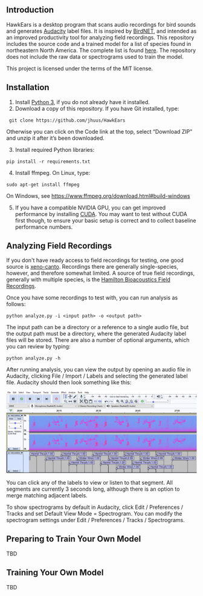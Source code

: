 ## Introduction
HawkEars is a desktop program that scans audio recordings for bird sounds and generates [Audacity](https://www.audacityteam.org/) label files. It is inspired by [BirdNET](https://github.com/kahst/BirdNET), and intended as an improved productivity tool for analyzing field recordings. This repository includes the source code and a trained model for a list of species found in northeastern North America. The complete list is found [here](https://github.com/jhuus/HawkEars/blob/main/data/classes.txt). The repository does not include the raw data or spectrograms used to train the model.

This project is licensed under the terms of the MIT license.

## Installation
1.	Install [Python 3](https://www.python.org/downloads/), if you do not already have it installed.
2.	Download a copy of this repository. If you have Git installed, type:

```
 git clone https://github.com/jhuus/HawkEars
```
 
Otherwise you can click on the Code link at the top, select “Download ZIP” and unzip it after it’s been downloaded.

3.	Install required Python libraries:

```
pip install -r requirements.txt
```

4.	Install ffmpeg. On Linux, type:

```
sudo apt-get install ffmpeg
```

On Windows, see https://www.ffmpeg.org/download.html#build-windows 

5. If you have a compatible NVIDIA GPU, you can get improved performance by installing [CUDA](https://docs.nvidia.com/cuda/). You may want to test without CUDA first though, to ensure your basic setup is correct and to collect baseline performance numbers. 

## Analyzing Field Recordings
If you don't have ready access to field recordings for testing, one good source is [xeno-canto](https://xeno-canto.org/). Recordings there are generally single-species, however, and therefore somewhat limited. A source of true field recordings, generally with multiple species, is the [Hamilton Bioacoustics Field Recordings](https://archive.org/details/hamiltonbioacousticsfieldrecordings).

Once you have some recordings to test with, you can run analysis as follows:

```
python analyze.py -i <input path> -o <output path> 
```

The input path can be a directory or a reference to a single audio file, but the output path must be a directory, where the generated Audacity label files will be stored. There are also a number of optional arguments, which you can review by typing: 

```
python analyze.py -h
```

After running analysis, you can view the output by opening an audio file in Audacity, clicking File / Import / Labels and selecting the generated label file. Audacity should then look something like this:

![](audacity-labels.png)

You can click any of the labels to view or listen to that segment. All segments are currently 3 seconds long, although there is an option to merge matching adjacent labels. 

To show spectrograms by default in Audacity, click Edit / Preferences / Tracks and set Default View Mode = Spectrogram. You can modify the spectrogram settings under Edit / Preferences / Tracks / Spectrograms.

## Preparing to Train Your Own Model
TBD

## Training Your Own Model
TBD
